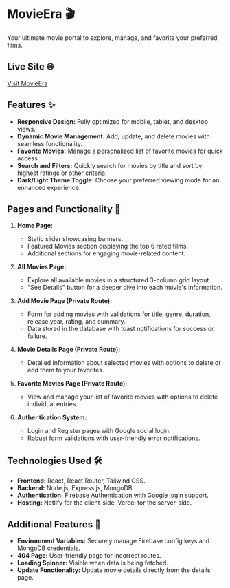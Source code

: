 # MovieEra 🎬  
Your ultimate movie portal to explore, manage, and favorite your preferred films.

## Live Site 🌐  
[Visit MovieEra](https://your-live-site-url.com)

## Features ✨  
- **Responsive Design:** Fully optimized for mobile, tablet, and desktop views.  
- **Dynamic Movie Management:** Add, update, and delete movies with seamless functionality.  
- **Favorite Movies:** Manage a personalized list of favorite movies for quick access.  
- **Search and Filters:** Quickly search for movies by title and sort by highest ratings or other criteria.  
- **Dark/Light Theme Toggle:** Choose your preferred viewing mode for an enhanced experience.  

## Pages and Functionality 📖  
1. **Home Page:**  
   - Static slider showcasing banners.  
   - Featured Movies section displaying the top 6 rated films.  
   - Additional sections for engaging movie-related content.  

2. **All Movies Page:**  
   - Explore all available movies in a structured 3-column grid layout.  
   - "See Details" button for a deeper dive into each movie's information.  

3. **Add Movie Page (Private Route):**  
   - Form for adding movies with validations for title, genre, duration, release year, rating, and summary.  
   - Data stored in the database with toast notifications for success or failure.  

4. **Movie Details Page (Private Route):**  
   - Detailed information about selected movies with options to delete or add them to your favorites.  

5. **Favorite Movies Page (Private Route):**  
   - View and manage your list of favorite movies with options to delete individual entries.  

6. **Authentication System:**  
   - Login and Register pages with Google social login.  
   - Robust form validations with user-friendly error notifications.  

## Technologies Used 🛠️  
- **Frontend:** React, React Router, Tailwind CSS.  
- **Backend:** Node.js, Express.js, MongoDB.  
- **Authentication:** Firebase Authentication with Google login support.  
- **Hosting:** Netlify for the client-side, Vercel for the server-side.  

## Additional Features 🚀  
- **Environment Variables:** Securely manage Firebase config keys and MongoDB credentials.  
- **404 Page:** User-friendly page for incorrect routes.  
- **Loading Spinner:** Visible when data is being fetched.  
- **Update Functionality:** Update movie details directly from the details page.  